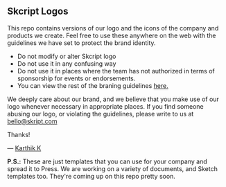 ## Skcript Logos

This repo contains versions of our logo and the icons of the company and products we create. Feel free to use these anywhere on the web with the guidelines we have set to protect the brand identity.

- Do not modify or alter Skcript logo
- Do not use it in any confusing way
- Do not use it in places where the team has not authorized in terms of sponsorship for events or endorsements.
- You can view the rest of the braning guidelines [here.](https://github.com/skcript/skcript-logos/blob/master/Do's%20and%20Don'ts/Dos_and_Donts.md)

We deeply care about our brand, and we believe that you make use of our logo whenever necessary in appropriate places. If you find someone abusing our logo, or violating the guidelines, please write to us at [bello@skript.com](mailto:bello@skcript.com)

Thanks! 

— [Karthik K](https://twitter.com/imkarthikk)

**P.S.:** These are just templates that you can use for your company and spread it to Press. We are working on a variety of documents, and Sketch templates too. They're coming up on this repo pretty soon. 
